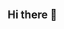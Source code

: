 ## Hi there 👋

<!--
**Jing-Yueliang/Jing-Yueliang** is a ✨ _special_ ✨ repository because its `README.md` (this file) appears on your GitHub profile.

Here are some ideas to get you started:

- 🔭 I’m currently working on Institute of Cardiovascular Medicine, Southwest Medical University
- 🌱 I’m currently learning ElectroMap
- 👯 I’m looking to collaborate on ECG data processing
- 🤔 I’m looking for help with the patch clamp instrument repair
- 💬 Ask me about cardiac electrophysiology related techniques(ECG/patch clamp/ElectroMap)
- 📫 How to reach me: y18635543772@163.com
- 😄 Pronouns: 
- ⚡ Fun fact: The experiment is metaphysical
-->
